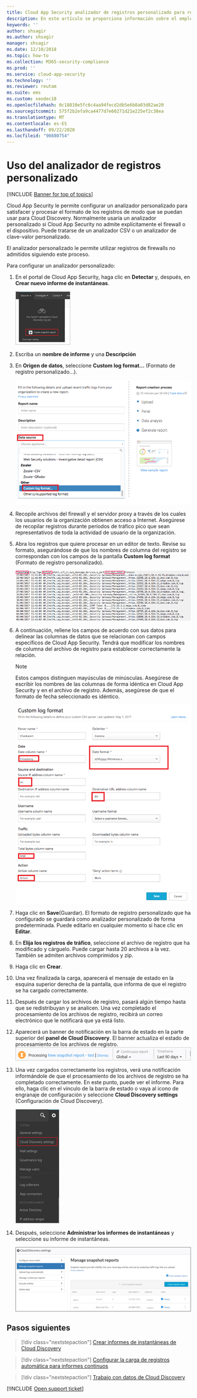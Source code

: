 ```yaml
---
title: Cloud App Security analizador de registros personalizado para registros que no se admiten
description: En este artículo se proporciona información sobre el empleo del analizador de registros personalizado para cargar registros de dispositivos que no son compatibles con Cloud App Security.
keywords: ''
author: shsagir
ms.author: shsagir
manager: shsagir
ms.date: 12/10/2018
ms.topic: how-to
ms.collection: M365-security-compliance
ms.prod: ''
ms.service: cloud-app-security
ms.technology: ''
ms.reviewer: reutam
ms.suite: ems
ms.custom: seodec18
ms.openlocfilehash: 0c18810e5fc6c4aa94fecd2db5e6b8a03d82ae20
ms.sourcegitcommit: 575f2b2efa9ca4477d7e60271d21e225ef2c38ea
ms.translationtype: MT
ms.contentlocale: es-ES
ms.lasthandoff: 09/22/2020
ms.locfileid: "90880754"
---
```

# <a name="use-a-custom-log-parser"></a>Uso del analizador de registros personalizado

[!INCLUDE [Banner for top of topics](includes/banner.md)]

Cloud App Security le permite configurar un analizador personalizado para satisfacer y procesar el formato de los registros de modo que se puedan usar para Cloud Discovery. Normalmente usaría un analizador personalizado si Cloud App Security no admite explícitamente el firewall o el dispositivo. Puede tratarse de un analizador CSV o un analizador de clave-valor personalizado.

El analizador personalizado le permite utilizar registros de firewalls no admitidos siguiendo este proceso.

Para configurar un analizador personalizado:

1. En el portal de Cloud App Security, haga clic en **Detectar** y, después, en **Crear nuevo informe de instantáneas**.

    ![Creación de un informe de instantánea](media/create-new-snapshot-report.png)

2. Escriba un **nombre de informe** y una **Descripción**

3. En **Origen de datos**, seleccione **Custom log format...** (Formato de registro personalizado...).

    ![Nuevo informe de instantánea](media/custom-log-upload.png)

4. Recopile archivos del firewall y el servidor proxy a través de los cuales los usuarios de la organización obtienen acceso a Internet. Asegúrese de recopilar registros durante períodos de tráfico pico que sean representativos de toda la actividad de usuario de la organización.

5. Abra los registros que quiere procesar en un editor de texto. Revise su formato, asegurándose de que los nombres de columna del registro se correspondan con los campos de la pantalla **Custom log format** (Formato de registro personalizado).

    ![Revisar el campo en el analizador de registro personalizado](media/log-data.png)

6. A continuación, rellene los campos de acuerdo con sus datos para delinear las columnas de datos que se relacionan con campos específicos de Cloud App Security. Tendrá que modificar los nombres de columna del archivo de registro para establecer correctamente la relación.

    > [!NOTE]
    > Estos campos distinguen mayúsculas de minúsculas. Asegúrese de escribir los nombres de las columnas de forma idéntica en Cloud App Security y en el archivo de registro. Además, asegúrese de que el formato de fecha seleccionado es idéntico.

    ![Rellene los campos de analizador de registros personalizados](media/custom-log-parser.png)

7. Haga clic en **Save**(Guardar). El formato de registro personalizado que ha configurado se guardará como analizador personalizado de forma predeterminada. Puede editarlo en cualquier momento si hace clic en **Editar**.

8. En **Elija los registros de tráfico**, seleccione el archivo de registro que ha modificado y cárguelo. Puede cargar hasta 20 archivos a la vez. También se admiten archivos comprimidos y zip.

9. Haga clic en **Crear**.

10. Una vez finalizada la carga, aparecerá el mensaje de estado en la esquina superior derecha de la pantalla, que informa de que el registro se ha cargado correctamente.

11. Después de cargar los archivos de registro, pasará algún tiempo hasta que se redistribuyan y se analicen.
    Una vez completado el procesamiento de los archivos de registro, recibirá un correo electrónico que le notificará que ya está listo.

12. Aparecerá un banner de notificación en la barra de estado en la parte superior del **panel de Cloud Discovery**. El banner actualiza el estado de procesamiento de los archivos de registro.
    ![barra de menús del archivo de registro de procesamiento](media/processing-log-file-menu-bar.png)

13. Una vez cargados correctamente los registros, verá una notificación informándole de que el procesamiento de los archivos de registro se ha completado correctamente. En este punto, puede ver el informe. Para ello, haga clic en el vínculo de la barra de estado o vaya al icono de engranaje de configuración y seleccione **Cloud Discovery settings** (Configuración de Cloud Discovery).

    ![Pestaña de configuración de Cloud Discovery](media/discovery-settings-tab.png)
14. Después, seleccione **Administrar los informes de instantáneas** y seleccione su informe de instantáneas.

    ![administración de informes de instantáneas](media/snapshot-report-managment.png)

## <a name="next-steps"></a>Pasos siguientes

> [!div class="nextstepaction"]
> [Crear informes de instantáneas de Cloud Discovery](create-snapshot-cloud-discovery-reports.md)

> [!div class="nextstepaction"]
> [Configurar la carga de registros automática para informes continuos](configure-automatic-log-upload-for-continuous-reports.md)

> [!div class="nextstepaction"]
> [Trabajo con datos de Cloud Discovery](working-with-cloud-discovery-data.md)

[!INCLUDE [Open support ticket](includes/support.md)]
